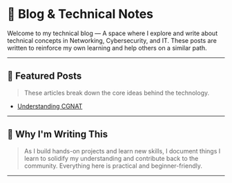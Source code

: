 # 🧠 Blog & Technical Notes

Welcome to my technical blog — A space where I explore and write about technical concepts in Networking, Cybersecurity, and IT. These posts are written to reinforce my own learning and help others on a similar path.

---

## 📌 Featured Posts

> These articles break down the core ideas behind the technology.
- [Understanding CGNAT](https://github.com/ShadiSec/Blog/blob/main/CGNAT.md)

---

## 🧱 Why I'm Writing This

> As I build hands-on projects and learn new skills, I document things I learn to solidify my understanding and contribute back to the community. Everything here is practical and beginner-friendly.
---
